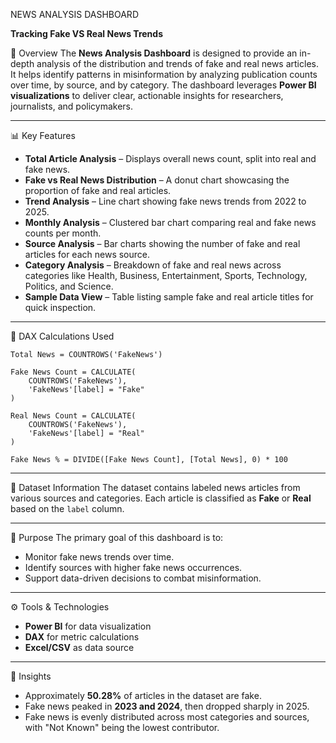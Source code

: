 NEWS ANALYSIS DASHBOARD

**Tracking Fake VS Real News Trends**

📌 Overview
The **News Analysis Dashboard** is designed to provide an in-depth analysis of the distribution and trends of fake and real news articles. It helps identify patterns in misinformation by analyzing publication counts over time, by source, and by category.
The dashboard leverages **Power BI visualizations** to deliver clear, actionable insights for researchers, journalists, and policymakers.

---
📊 Key Features
* **Total Article Analysis** – Displays overall news count, split into real and fake news.
* **Fake vs Real News Distribution** – A donut chart showcasing the proportion of fake and real articles.
* **Trend Analysis** – Line chart showing fake news trends from 2022 to 2025.
* **Monthly Analysis** – Clustered bar chart comparing real and fake news counts per month.
* **Source Analysis** – Bar charts showing the number of fake and real articles for each news source.
* **Category Analysis** – Breakdown of fake and real news across categories like Health, Business, Entertainment, Sports, Technology, Politics, and Science.
* **Sample Data View** – Table listing sample fake and real article titles for quick inspection.
---

🧮 DAX Calculations Used
```DAX
Total News = COUNTROWS('FakeNews')

Fake News Count = CALCULATE(
    COUNTROWS('FakeNews'),
    'FakeNews'[label] = "Fake"
)

Real News Count = CALCULATE(
    COUNTROWS('FakeNews'),
    'FakeNews'[label] = "Real"
)

Fake News % = DIVIDE([Fake News Count], [Total News], 0) * 100

```

---

📂 Dataset Information
The dataset contains labeled news articles from various sources and categories.
Each article is classified as **Fake** or **Real** based on the `label` column.

---

🎯 Purpose
The primary goal of this dashboard is to:
* Monitor fake news trends over time.
* Identify sources with higher fake news occurrences.
* Support data-driven decisions to combat misinformation.

---

⚙️ Tools & Technologies
* **Power BI** for data visualization
* **DAX** for metric calculations
* **Excel/CSV** as data source

---
📌 Insights
* Approximately **50.28%** of articles in the dataset are fake.
* Fake news peaked in **2023 and 2024**, then dropped sharply in 2025.
* Fake news is evenly distributed across most categories and sources, with "Not Known" being the lowest contributor.
